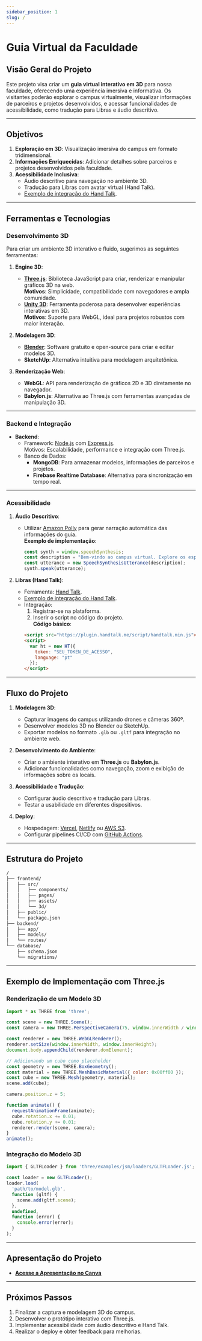 ```yaml
---
sidebar_position: 1
slug: /
---
```


# Guia Virtual da Faculdade

## Visão Geral do Projeto

Este projeto visa criar um **guia virtual interativo em 3D** para nossa faculdade, oferecendo uma experiência imersiva e informativa. Os visitantes poderão explorar o campus virtualmente, visualizar informações de parceiros e projetos desenvolvidos, e acessar funcionalidades de acessibilidade, como tradução para Libras e áudio descritivo.

---

## Objetivos

1. **Exploração em 3D**: Visualização imersiva do campus em formato tridimensional.  
2. **Informações Enriquecidas**: Adicionar detalhes sobre parceiros e projetos desenvolvidos pela faculdade.  
3. **Acessibilidade Inclusiva**:  
   - Áudio descritivo para navegação no ambiente 3D.  
   - Tradução para Libras com avatar virtual (Hand Talk).
   - [Exemplo de integração do Hand Talk](https://docs.handtalk.me/br/11/introducao#sobre-o-tradutor-de-texto).

---

## Ferramentas e Tecnologias

### **Desenvolvimento 3D**
Para criar um ambiente 3D interativo e fluido, sugerimos as seguintes ferramentas:

1. **Engine 3D**:  
   - **[Three.js](https://threejs.org/)**: Biblioteca JavaScript para criar, renderizar e manipular gráficos 3D na web.  
     **Motivos**: Simplicidade, compatibilidade com navegadores e ampla comunidade.  
   - **[Unity 3D](https://unity.com/)**: Ferramenta poderosa para desenvolver experiências interativas em 3D.  
     **Motivos**: Suporte para WebGL, ideal para projetos robustos com maior interação.

2. **Modelagem 3D**:  
   - **[Blender](https://www.blender.org/)**: Software gratuito e open-source para criar e editar modelos 3D.  
   - **SketchUp**: Alternativa intuitiva para modelagem arquitetônica.

3. **Renderização Web**:  
   - **WebGL**: API para renderização de gráficos 2D e 3D diretamente no navegador.  
   - **Babylon.js**: Alternativa ao Three.js com ferramentas avançadas de manipulação 3D.

---

### **Backend e Integração**
- **Backend**:  
  - Framework: [Node.js](https://nodejs.org/) com [Express.js](https://expressjs.com/).  
    Motivos: Escalabilidade, performance e integração com Three.js.  
  - Banco de Dados:  
    - **MongoDB**: Para armazenar modelos, informações de parceiros e projetos.  
    - **Firebase Realtime Database**: Alternativa para sincronização em tempo real.

---

### **Acessibilidade**
1. **Áudio Descritivo**:  
   - Utilizar [Amazon Polly](https://aws.amazon.com/polly/) para gerar narração automática das informações do guia.  
     **Exemplo de implementação**:
     ```javascript
     const synth = window.speechSynthesis;
     const description = "Bem-vindo ao campus virtual. Explore os espaços interativos.";
     const utterance = new SpeechSynthesisUtterance(description);
     synth.speak(utterance);
     ```

2. **Libras (Hand Talk)**:  
   - Ferramenta: [Hand Talk](https://www.handtalk.me/).  
   - [Exemplo de integração do Hand Talk](https://docs.handtalk.me/br/11/introducao#sobre-o-tradutor-de-texto).
   - Integração:
     1. Registrar-se na plataforma.  
     2. Inserir o script no código do projeto.  
     **Código básico**:
     ```html
     <script src="https://plugin.handtalk.me/script/handtalk.min.js"></script>
     <script>
       var ht = new HT({
         token: "SEU_TOKEN_DE_ACESSO",
         language: "pt"
       });
     </script>
     ```

---

## Fluxo do Projeto

1. **Modelagem 3D**:
   - Capturar imagens do campus utilizando drones e câmeras 360º.  
   - Desenvolver modelos 3D no Blender ou SketchUp.  
   - Exportar modelos no formato `.glb` ou `.gltf` para integração no ambiente web.  

2. **Desenvolvimento do Ambiente**:
   - Criar o ambiente interativo em **Three.js** ou **Babylon.js**.  
   - Adicionar funcionalidades como navegação, zoom e exibição de informações sobre os locais.

3. **Acessibilidade e Tradução**:
   - Configurar áudio descritivo e tradução para Libras.  
   - Testar a usabilidade em diferentes dispositivos.

4. **Deploy**:
   - Hospedagem: [Vercel](https://vercel.com/), [Netlify](https://www.netlify.com/) ou [AWS S3](https://aws.amazon.com/s3/).  
   - Configurar pipelines CI/CD com [GitHub Actions](https://github.com/features/actions).

---

## Estrutura do Projeto

```bash
/
├── frontend/
│   ├── src/
│   │   ├── components/
│   │   ├── pages/
│   │   ├── assets/
│   │   └── 3d/
│   ├── public/
│   └── package.json
├── backend/
│   ├── app/
│   ├── models/
│   └── routes/
└── database/
    ├── schema.json
    └── migrations/
```

---

## Exemplo de Implementação com Three.js

### **Renderização de um Modelo 3D**
```javascript
import * as THREE from 'three';

const scene = new THREE.Scene();
const camera = new THREE.PerspectiveCamera(75, window.innerWidth / window.innerHeight, 0.1, 1000);

const renderer = new THREE.WebGLRenderer();
renderer.setSize(window.innerWidth, window.innerHeight);
document.body.appendChild(renderer.domElement);

// Adicionando um cubo como placeholder
const geometry = new THREE.BoxGeometry();
const material = new THREE.MeshBasicMaterial({ color: 0x00ff00 });
const cube = new THREE.Mesh(geometry, material);
scene.add(cube);

camera.position.z = 5;

function animate() {
  requestAnimationFrame(animate);
  cube.rotation.x += 0.01;
  cube.rotation.y += 0.01;
  renderer.render(scene, camera);
}
animate();
```

### **Integração do Modelo 3D**
```javascript
import { GLTFLoader } from 'three/examples/jsm/loaders/GLTFLoader.js';

const loader = new GLTFLoader();
loader.load(
  'path/to/model.glb',
  function (gltf) {
    scene.add(gltf.scene);
  },
  undefined,
  function (error) {
    console.error(error);
  }
);
```

---

## Apresentação do Projeto

- **[Acesse a Apresentação no Canva](https://www.canva.com/design/DAGXNcwt1FU/u_sYmlVXmWBW-XyducoWWQ/edit)**  
---

## Próximos Passos

1. Finalizar a captura e modelagem 3D do campus.
2. Desenvolver o protótipo interativo com Three.js.
3. Implementar acessibilidade com áudio descritivo e Hand Talk.
4. Realizar o deploy e obter feedback para melhorias.
